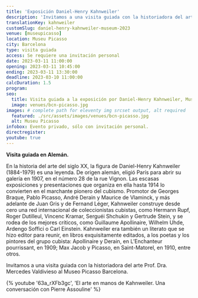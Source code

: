 ```yaml
---
title: 'Exposición Daniel-Henry Kahnweiler'
description: 'Invitamos a una visita guiada con la historiadora del arte Prof. Dra. Mercedes Valdivieso al Museo Picasso Barcelona.'
translationKey: kahnweiler
customSlug: daniel-henry-kahnweiler-museum-2023
venue: [museupicasso]
location: Museu Picasso
city: Barcelona
type: visita guiada
access: Se requiere una invitación personal
date: 2023-03-11 11:00:00
opening: 2023-03-11 10:45:00
ending: 2023-03-11 13:30:00
deadline: 2023-03-10 11:00:00
calcDuration: 1.5
program:
seo:
  title: Visita guiada a la exposición por Daniel-Henry Kahnweiler, Museo Picasso
  image: venues/bcn-picasso.jpg
images: # complete path for eleventy img srcset output, alt required
  featured: ./src/assets/images/venues/bcn-picasso.jpg
  alt: Museu Picasso
infobox: Evento privado, sólo con invitación personal.
directregister:
youtube: true
---
```


**Visita guiada en Alemán.**

En la historia del arte del siglo XX, la figura de Daniel-Henry Kahnweiler (1884-1979) es una leyenda. De origen alemán, eligió París para abrir su galería en 1907, en el número 28 de la rue Vignon. Las escasas exposiciones y presentaciones que organiza en ella hasta 1914 lo convierten en el marchante pionero del cubismo. Promotor de Georges Braque, Pablo Picasso, André Derain y Maurice de Vlaminck, y más adelante de Juan Gris y de Fernand Léger, Kahnweiler construye desde cero una red internacional de coleccionistas cubistas, como Hermann Rupf, Roger Dutilleul, Vincenc Kramar, Serguéi Shchukin y Gertrude Stein, y se rodea de los mejores críticos, como Guillaume Apollinaire, Wilhelm Uhde, Ardengo Soffici o Carl Einstein. Kahnweiler era también un literato que se hizo editor para reunir, en libros exquisitamente editados, a los poetas y los pintores del grupo cubista: Apollinaire y Derain, en L’Enchanteur pourrissant, en 1909; Max Jacob y Picasso, en Saint-Matorel, en 1910, entre otros.

Invitamos a una visita guiada con la historiadora del arte Prof. Dra. Mercedes Valdivieso al Museo Picasso Barcelona.

{% youtube '63a_rXFb3gc', 'El arte en manos de Kahnweiler. Una conversación con Pierre Assouline' %}
